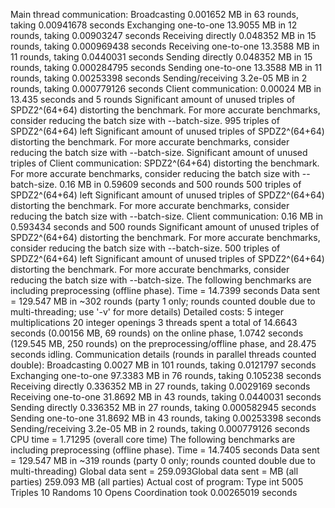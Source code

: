 Main thread communication:
Broadcasting 0.001652 MB in 63 rounds, taking 0.00941678 seconds
Exchanging one-to-one 13.9055 MB in 12 rounds, taking 0.00903247 seconds
Receiving directly 0.048352 MB in 15 rounds, taking 0.000969438 seconds
Receiving one-to-one 13.3588 MB in 11 rounds, taking 0.0440031 seconds
Sending directly 0.048352 MB in 15 rounds, taking 0.000284795 seconds
Sending one-to-one 13.3588 MB in 11 rounds, taking 0.00253398 seconds
Sending/receiving 3.2e-05 MB in 2 rounds, taking 0.000779126 seconds
Client communication: 0.00024 MB in 13.435 seconds and 5 rounds 
Significant amount of unused triples of SPDZ2^(64+64) distorting the benchmark. For more accurate benchmarks, consider reducing the batch size with --batch-size.
        995 triples of SPDZ2^(64+64) left
Significant amount of unused triples of SPDZ2^(64+64) distorting the benchmark. For more accurate benchmarks, consider reducing the batch size with --batch-size.
Significant amount of unused triples of Client communication: SPDZ2^(64+64) distorting the benchmark. For more accurate benchmarks, consider reducing the batch size with --batch-size.
0.16 MB in 0.59609 seconds and 500 rounds 
        500 triples of SPDZ2^(64+64) left
Significant amount of unused triples of SPDZ2^(64+64) distorting the benchmark. For more accurate benchmarks, consider reducing the batch size with --batch-size.
Client communication: 0.16 MB in 0.593434 seconds and 500 rounds 
Significant amount of unused triples of SPDZ2^(64+64) distorting the benchmark. For more accurate benchmarks, consider reducing the batch size with --batch-size.
        500 triples of SPDZ2^(64+64) left
Significant amount of unused triples of SPDZ2^(64+64) distorting the benchmark. For more accurate benchmarks, consider reducing the batch size with --batch-size.
The following benchmarks are including preprocessing (offline phase).
Time = 14.7399 seconds 
Data sent = 129.547 MB in ~302 rounds (party 1 only; rounds counted double due to multi-threading; use '-v' for more details)
Detailed costs:
             5 integer multiplications
            20 integer openings
3 threads spent a total of 14.6643 seconds (0.00156 MB, 69 rounds) on the online phase, 1.0742 seconds (129.545 MB, 250 rounds) on the preprocessing/offline phase, and 28.475 seconds idling.
Communication details (rounds in parallel threads counted double):
Broadcasting 0.0027 MB in 101 rounds, taking 0.0121797 seconds
Exchanging one-to-one 97.3383 MB in 76 rounds, taking 0.105238 seconds
Receiving directly 0.336352 MB in 27 rounds, taking 0.0029169 seconds
Receiving one-to-one 31.8692 MB in 43 rounds, taking 0.0440031 seconds
Sending directly 0.336352 MB in 27 rounds, taking 0.000582945 seconds
Sending one-to-one 31.8692 MB in 43 rounds, taking 0.00253398 seconds
Sending/receiving 3.2e-05 MB in 2 rounds, taking 0.000779126 seconds
CPU time = 1.71295 (overall core time)
The following benchmarks are including preprocessing (offline phase).
Time = 14.7405 seconds 
Data sent = 129.547 MB in ~319 rounds (party 0 only; rounds counted double due to multi-threading)
Global data sent = 259.093Global data sent =  MB (all parties)
259.093 MB (all parties)
Actual cost of program:
  Type int
          5005        Triples
            10        Randoms
            10          Opens
Coordination took 0.00265019 seconds